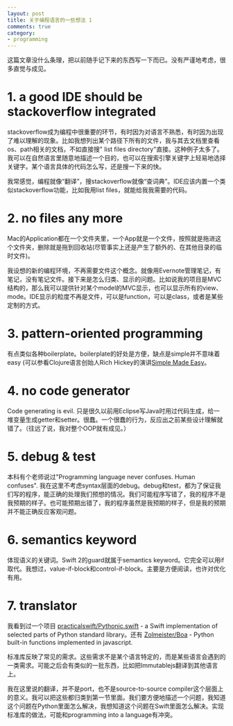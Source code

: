 ```yaml
---
layout: post
title: 关于编程语言的一些想法 1
comments: true
category:
- programming
---
```


这篇文章没什么条理，把以前随手记下来的东西写一下而已。没有严谨地考虑，很多直觉与成见。

# 1. a good IDE should be stackoverflow integrated

stackoverflow成为编程中很重要的环节，有时因为对语言不熟悉，有时因为出现了难以理解的现象。比如我想列出某个路径下所有的文件，我与其去文档里查看os、path相关的文档，不如直接搜"<language-name> list files directory"直接。这种例子太多了。我可以在自然语言里随意地描述一个目的，也可以在搜索引擎关键字上轻易地选择关键字。某个语言具体的代码怎么写，还是搜一下来的快。

我常感觉，编程就像“翻译”，搜stackoverflow就像“查词典”。IDE应该内置一个类似stackoverflow功能，比如我用list files，就能给我我需要的代码。

# 2. no files any more

Mac的Application都在一个文件夹里，一个App就是一个文件，按照就是拖进这个文件夹，删除就是拖到回收站(尽管事实上还是产生了额外的、在其他目录的临时文件)。

我设想的新的编程环境，不再需要文件这个概念。就像用Evernote管理笔记，有笔记，没有笔记文件。接下来是怎么归类、显示的问题。比如说我的项目是MVC结构的，那么我可以提供针对某个model的MVC显示，也可以显示所有的view、mode。IDE显示的粒度不再是文件，可以是function，可以是class，或者是某些定制的方式。

# 3. pattern-oriented programming

有点类似各种boilerplate。boilerplate的好处是方便，缺点是simple并不意味着easy (可以参看Clojure语言创始人Rich Hickey的演讲[Simple Made Easy](http://www.infoq.com/presentations/Simple-Made-Easy-QCon-London-2012)。

# 4. no code generator

Code generating is evil. 只是很久以前用Eclipse写Java时用过代码生成，给一堆变量生成getter和setter。很蠢。一个很蠢的行为，反应出之前某些设计理解就错了。（往远了说，我对整个OOP就有成见。）

# 5. debug & test

本科有个老师说过"Programming language never confuses. Human confuses". 我在这里不考虑syntax层面的debug。debug和test，都为了保证我们写的程序，能正确的处理我们预想的情况。我们可能程序写错了，我的程序不是我预期的样子。也可能预期出错了，我的程序虽然是我预期的样子，但是我的预期并不能正确反应客观问题。

# 6. semantics keyword

体现语义的关键词。Swift 2的guard就属于semantics keyword。它完全可以用if取代。我想过，value-if-block和control-if-block。主要是方便阅读，也许对优化有用。

# 7. translator

我看到过一个项目 [practicalswift/Pythonic.swift](https://github.com/practicalswift/Pythonic.swift) - a Swift implementation of selected parts of Python standard library。还有 [Zolmeister/Boa](https://github.com/Zolmeister/Boa) - Python built-in functions implemented in javascript.

标准库反映了常见的需求。这些需求不是某个语言特定的，而是某些语言会遇到的一类需求。可能之后会有类似的一批东西，比如把Immutablejs翻译到其他语言上。

我在这里说的翻译，并不是port，也不是source-to-source compiler这个层面上的意义。我可以把这些都归类到第一节里面。我们要方便地描述一个问题，我知道这个问题在Python里面怎么解决，我想知道这个问题在Swift里面怎么解决。实现标准库的做法，可能和programming into a language有冲突。

